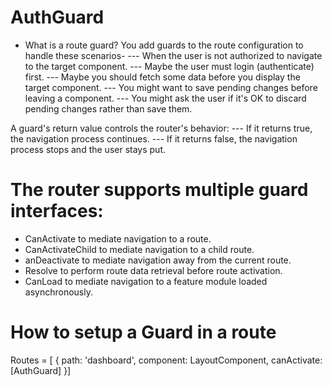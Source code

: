 # AuthGuard

- What is a route guard?
You add guards to the route configuration to handle these scenarios-
--- When  the user is not authorized to navigate to the target component.
--- Maybe the user must login (authenticate) first.
--- Maybe you should fetch some data before you display the target component.
--- You might want to save pending changes before leaving a component.
--- You might ask the user if it's OK to discard pending changes rather than save them.

A guard's return value controls the router's behavior:
--- If it returns true, the navigation process continues.
--- If it returns false, the navigation process stops and the user stays put.

# The router supports multiple guard interfaces:
- CanActivate to mediate navigation to a route.
- CanActivateChild to mediate navigation to a child route.
- anDeactivate to mediate navigation away from the current route.
- Resolve to perform route data retrieval before route activation.
- CanLoad to mediate navigation to a feature module loaded asynchronously.

# How to setup a Guard in a route
Routes = [
  {
    path: 'dashboard',
    component: LayoutComponent,
    canActivate: [AuthGuard]
}]

